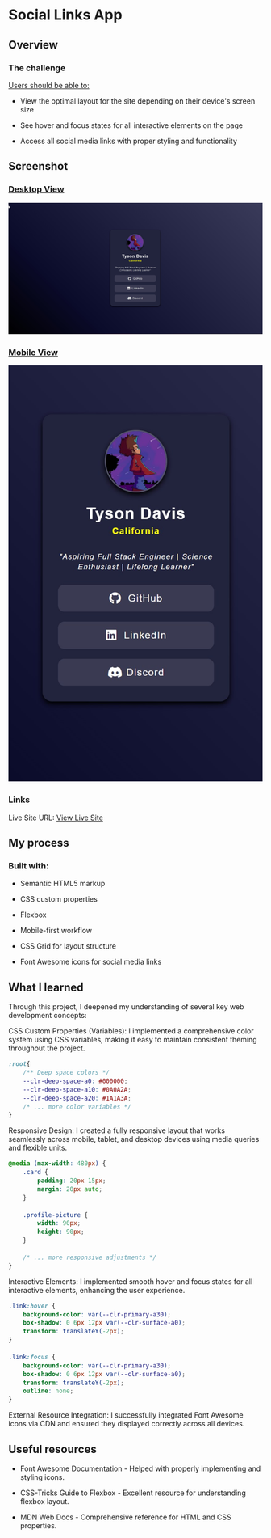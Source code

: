 # Social Links App

## Overview
### The challenge
<u>Users should be able to:</u>

- View the optimal layout for the site depending on their device's screen size

- See hover and focus states for all interactive elements on the page

- Access all social media links with proper styling and functionality

## Screenshot

### <u>Desktop View</u>

![Desktop Screenshot](./screenshot-desktop.jpg)

### <u>Mobile View</u>

![Mobile Screenshot](./screenshot-mobile.jpg)

### Links  

Live Site URL: [View Live Site](http://tysonad64.github.io/social-links-app/)

## My process
### Built with:
- Semantic HTML5 markup

- CSS custom properties

- Flexbox

- Mobile-first workflow

- CSS Grid for layout structure

- Font Awesome icons for social media links

## What I learned
Through this project, I deepened my understanding of several key web development concepts:

CSS Custom Properties (Variables): I implemented a comprehensive color system using CSS variables, making it easy to maintain consistent theming throughout the project.

```css
:root{
    /** Deep space colors */
    --clr-deep-space-a0: #000000;
    --clr-deep-space-a10: #0A0A2A;
    --clr-deep-space-a20: #1A1A3A;
    /* ... more color variables */
}
```

Responsive Design: I created a fully responsive layout that works seamlessly across mobile, tablet, and desktop devices using media queries and flexible units.

```css
@media (max-width: 480px) {
    .card {
        padding: 20px 15px;
        margin: 20px auto;
    }
    
    .profile-picture {
        width: 90px;
        height: 90px;
    }
    
    /* ... more responsive adjustments */
}
```
Interactive Elements: I implemented smooth hover and focus states for all interactive elements, enhancing the user experience.

```css
.link:hover {
    background-color: var(--clr-primary-a30);
    box-shadow: 0 6px 12px var(--clr-surface-a0);
    transform: translateY(-2px);
}

.link:focus {
    background-color: var(--clr-primary-a30);
    box-shadow: 0 6px 12px var(--clr-surface-a0);
    transform: translateY(-2px);
    outline: none;
}
```

External Resource Integration: I successfully integrated Font Awesome icons via CDN and ensured they displayed correctly across all devices.

## Useful resources
- Font Awesome Documentation - Helped with properly implementing and styling icons.

- CSS-Tricks Guide to Flexbox - Excellent resource for understanding flexbox layout.

- MDN Web Docs - Comprehensive reference for HTML and CSS properties.


